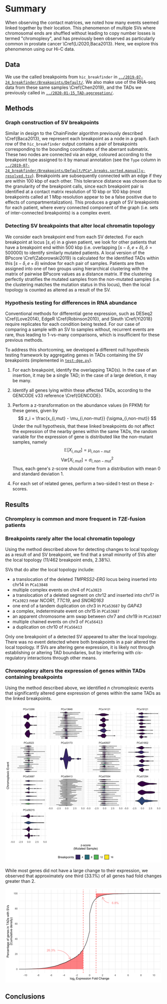 # Summary

When observing the contact matrices, we noted how many events seemed linked together by their location.
This phenomenon of multiple SVs where chromosomal ends are shuffled without leading to copy number losses is termed "chromoplexy", and has previously been observed as particularly common in prostate cancer \Cref{Li2020,Baca2013}.
Here, we explore this phenomenon using our Hi-C data.

## Data

We use the called breakpoints from `hic_breakfinder` in [`../2019-07-24_breakfinder/Breakpoints/Default/`](../2019-07-24_breakfinder/Breakpoints/Default/).
We also make use of the RNA-seq data from these same samples \Cref{Chen2019}, and the TADs we previously called in [`../2020-01-15_TAD-aggregation/`](../2020-01-15_TAD-aggregation/).

## Methods

### Graph construction of SV breakpoints

Similar in design to the ChainFinder algorithm previously described \Cref{Baca2013}, we represent each breakpoint as a node in a graph.
Each row of the `hic_breakfinder` output contains a pair of breakpoints corresponding to the bounding coordinates of the aberrant submatrix.
These two nodes are connected via an edge, coloured according to the breakpoint type assigned to it by manual annotation (see the `Type` column in [`../2019-07-24_breakfinder/Breakpoints/Default/PCa*.breaks.sorted.manually-resolved.tsv`](../2019-07-24_breakfinder/Breakpoints/Default/)).
Breakpoints are subsequently connected with an edge if they are within 100 kbp of each other.
This tolerance distance was chosen due to the granularity of the breakpoint calls, since each breakpoint pair is identified at a contact matrix resolution of 10 kbp or 100 kbp (most breakpoints called at 1 Mbp resolution appear to be a false positive due to effects of compartmentalization).
This produces a graph of SV breakpoints for each patient, where every connected component of the graph (i.e. sets of inter-connected breakpoints) is a complex event.

### Detecting SV breakpoints that alter local chromatin topology

We consider each breakpoint end from each SV detected.
For each breakpoint at locus $[s, e)$ in a given patient, we look for other patients that have a breakpoint end within 500 kbp (i.e. overlapping $[s - \delta, e + \delta), \delta = 500 000$) to identify similarly mutated patients.
A local version of the BPscore \Cref{Zaborowski2019} is calculated for the identified TADs within this $[s - \delta, e + \delta)$ window for each pair of samples.
Patients are then assigned into one of two groups using hierarchical clustering with the matrix of pairwise BPscore values as a distance matrix.
If the clustering perfectly stratifies the mutated samples from the non-mutated samples (i.e. the clustering matches the mutation status in this locus), then the local topology is counted as altered as a result of the SV.

### Hypothesis testing for differences in RNA abundance

Conventional methods for differential gene expression, such as DESeq2 \Cref{Love2014}, EdgeR \Cref{Robinson2010}, and Sleuth \Cref{Yi2018} require replicates for each condition being tested.
For our case of comparing a sample with an SV to samples without, recurrent events are rare, thus leading to 1-vs-many comparisons, which is insufficient for these previous methods.

To address this shortcoming, we developed a different null hypothesis testing framework by aggregating genes in TADs containing the SV breakpoints (implemented in [`test-dge.py`](test-dge.py)).

1. For each breakpoint, identify the overlapping TAD(s).
  In the case of an insertion, it may be a single TAD; in the case of a large deletion, it may be many.
2. Identify all genes lying within these affected TADs, according to the GENCODE v33 reference \Cref{GENCODE}.
3. Perform a z-transformation on the abundance values (in FPKM) for these genes, given by
  $$
  z_i = \frac{x_{i,mut} - \mu_{i,non-mut}}  {\sigma_{i,non-mut}}
  $$
  Under the null hypothesis, that these linked breakpoints do not affect the expression of the nearby genes within the same TADs, the random variable for the expression of gene is distributed like the non-mutant samples, namely
  $$
  \mathbb{E}[X_{i,mut}] = \mu_{i,non-mut}
  $$
  $$
  \text{Var}[X_{i,mut}] = \sigma^2_{i,non-mut}
  $$
  Thus, each gene's z-score should come from a distribution with mean 0 and standard deviation 1.

3. For each set of related genes, perform a two-sided t-test on these z-scores.

## Results

### Chromplexy is common and more frequent in _T2E_-fusion patients

### Breakpoints rarely alter the local chromatin topology

Using the method described above for detecting changes to local topology as a result of and SV breakpoint, we find that a small minority of SVs alter the local topology (11/462 breakpoint ends, 2.38%).

SVs that do alter the local topology include:

* a translocation of the deleted _TMPRSS2_-_ERG_ locus being inserted into chr14 in `PCa13848`
* multiple complex events on chr4 of `PCa3023`
* a translocation of a deleted segment on chr12 and inserted into chr17 in `PCa3023` near _NCOR1_, _TTC19_, and _SNORD163_
* one end of a tandem duplication on chr3 in `PCa53687` by _GAP43_
* a complex, indeterminate event on chr15 in `PCa53687`
* an apparent chromosome arm swap between chr7 and chr19 in `PCa53687`
* multiple chained events on chr3 of `PCa56413`
* a duplication on chr10 of `PCa56413`

Only one breakpoint of a detected SV appeared to alter the local topology.
There was no event detected where both breakpoints in a pair altered the local topology.
If SVs are altering gene expression, it is likely not through establishing or altering TAD boundaries, but by interfering with _cis_-regulatory interactions through other means.

### Chromoplexy alters the expression of genes within TADs containing breakpoints

Using the method described above, we identified $n$ chromoplexic events that significantly altered gene expression of genes within the same TADs as the linked breakpoints.

![Distribution of z-scores for each chromoplexic event](Plots/sv-disruption.z.png)

While most genes did not have a large change to their expression, we observed that approximately one third (33.1%) of all genes had fold changes greater than 2.

![Chromoplexy leads to altered expression in 1/3 of nearby genes](Plots/sv-disruption.fold.ecdf.png)

## Conclusions


